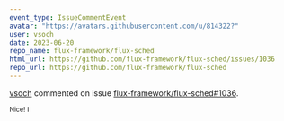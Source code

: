 ```yaml
---
event_type: IssueCommentEvent
avatar: "https://avatars.githubusercontent.com/u/814322?"
user: vsoch
date: 2023-06-20
repo_name: flux-framework/flux-sched
html_url: https://github.com/flux-framework/flux-sched/issues/1036
repo_url: https://github.com/flux-framework/flux-sched
---
```


<a href='https://github.com/vsoch' target='_blank'>vsoch</a> commented on issue <a href='https://github.com/flux-framework/flux-sched/issues/1036' target='_blank'>flux-framework/flux-sched#1036</a>.

<small>Nice! I